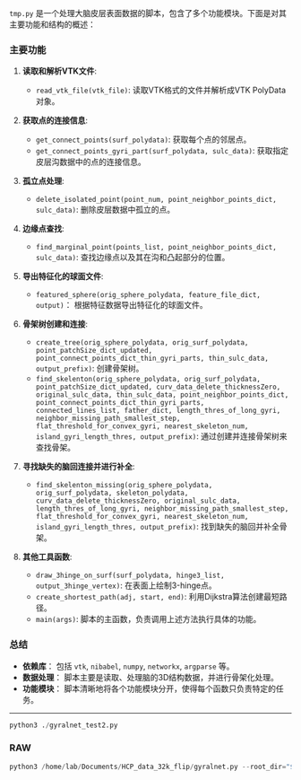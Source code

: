 <!--
 * @Author: HenryVarro666 1504517223@qq.com
 * @Date: 1969-12-31 19:00:00
 * @LastEditors: HenryVarro666 1504517223@qq.com
 * @LastEditTime: 2024-06-30 22:11:32
 * @FilePath: /DensityMap+GNN/README.md
-->

`tmp.py` 是一个处理大脑皮层表面数据的脚本，包含了多个功能模块。下面是对其主要功能和结构的概述：

### 主要功能

1. **读取和解析VTK文件**: 
    - `read_vtk_file(vtk_file)`: 读取VTK格式的文件并解析成VTK PolyData对象。
  
2. **获取点的连接信息**: 
    - `get_connect_points(surf_polydata)`: 获取每个点的邻居点。
    - `get_connect_points_gyri_part(surf_polydata, sulc_data)`: 获取指定皮层沟数据中的点的连接信息。
  
3. **孤立点处理**:
    - `delete_isolated_point(point_num, point_neighbor_points_dict, sulc_data)`: 删除皮层数据中孤立的点。

4. **边缘点查找**:
    - `find_marginal_point(points_list, point_neighbor_points_dict, sulc_data)`: 查找边缘点以及其在沟和凸起部分的位置。

5. **导出特征化的球面文件**:
    - `featured_sphere(orig_sphere_polydata, feature_file_dict, output)`： 根据特征数据导出特征化的球面文件。
  
6. **骨架树创建和连接**:
    - `create_tree(orig_sphere_polydata, orig_surf_polydata, point_patchSize_dict_updated, point_connect_points_dict_thin_gyri_parts, thin_sulc_data, output_prefix)`: 创建骨架树。
    - `find_skelenton(orig_sphere_polydata, orig_surf_polydata, point_patchSize_dict_updated, curv_data_delete_thicknessZero, original_sulc_data, thin_sulc_data, point_neighbor_points_dict, point_connect_points_dict_thin_gyri_parts, connected_lines_list, father_dict, length_thres_of_long_gyri, neighbor_missing_path_smallest_step, flat_threshold_for_convex_gyri, nearest_skeleton_num, island_gyri_length_thres, output_prefix)`: 通过创建并连接骨架树来查找骨架。

7. **寻找缺失的脑回连接并进行补全**:
    - `find_skelenton_missing(orig_sphere_polydata, orig_surf_polydata, skeleton_polydata, curv_data_delete_thicknessZero, original_sulc_data, length_thres_of_long_gyri, neighbor_missing_path_smallest_step, flat_threshold_for_convex_gyri, nearest_skeleton_num, island_gyri_length_thres, output_prefix)`: 找到缺失的脑回并补全骨架。

8. **其他工具函数**:
    - `draw_3hinge_on_surf(surf_polydata, hinge3_list, output_3hinge_vertex)`: 在表面上绘制3-hinge点。
    - `create_shortest_path(adj, start, end)`: 利用Dijkstra算法创建最短路径。
    - `main(args)`: 脚本的主函数，负责调用上述方法执行具体的功能。

### 总结

- **依赖库**： 包括 `vtk`, `nibabel`, `numpy`, `networkx`, `argparse` 等。
- **数据处理**： 脚本主要是读取、处理脑的3D结构数据，并进行骨架化处理。
- **功能模块**： 脚本清晰地将各个功能模块分开，使得每个函数只负责特定的任务。

---

```python
python3 ./gyralnet_test2.py
```


### RAW
```python
python3 /home/lab/Documents/HCP_data_32k_flip/gyralnet.py --root_dir="$PWD" --subject_list_start_id="$subject_id" --subject_list_end_id="$((subject_id + 1))" --input_dir="${subject_id}_recon" --out_dir='gyralnet_island_32k_flip'
```